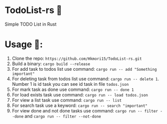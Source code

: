 # TodoList-rs 📑

Simple TODO List in Rust

# Usage 📎:

1. Clone the repo:
   `https://github.com/Hkmori15/TodoList-rs.git`
2. Build a binary: `cargo build --release`
3. For add task to todos list use command: `cargo run -- add "Something important"`
4. For deleting task from todos list use command: `cargo run -- delete 1`. Number 1 is id task you can see id task in file `todos.json`
5. For mark task as done use command: `cargo run -- done 1`
6. For load exists task use command: `cargo run -- load todos.json`
7. For view a list task use command: `cargo run -- list`
8. For search task use a keyword: `cargo run -- search "important"`
9. For view done and not done tasks use command: `cargo run -- filter --done` and `cargo run -- filter --not-done`
